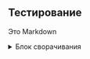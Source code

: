 ## Тестирование

Это Markdown

<details>
<summary>
Блок сворачивания
</summary>

* Elem1
* Elem 2
</details>

